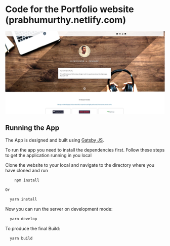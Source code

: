 # Code for the Portfolio website (prabhumurthy.netlify.com)

![Website front](/src/assets/md-file-screenshot.jpg)

## Running the App

The App is designed and built using <a href="http://gatsbyjs.org">Gatsby JS</a>.

To run the app you need to install the dependencies first.
Follow these steps to get the application running in you local

Clone the website to your local and navigate to the directory where you have cloned and run

```javascript
    npm install
```

    Or

```javascript
  yarn install
```

Now you can run the server on development mode:

```javascript
  yarn develop
```

To produce the final Build:

```javascript
  yarn build
```
